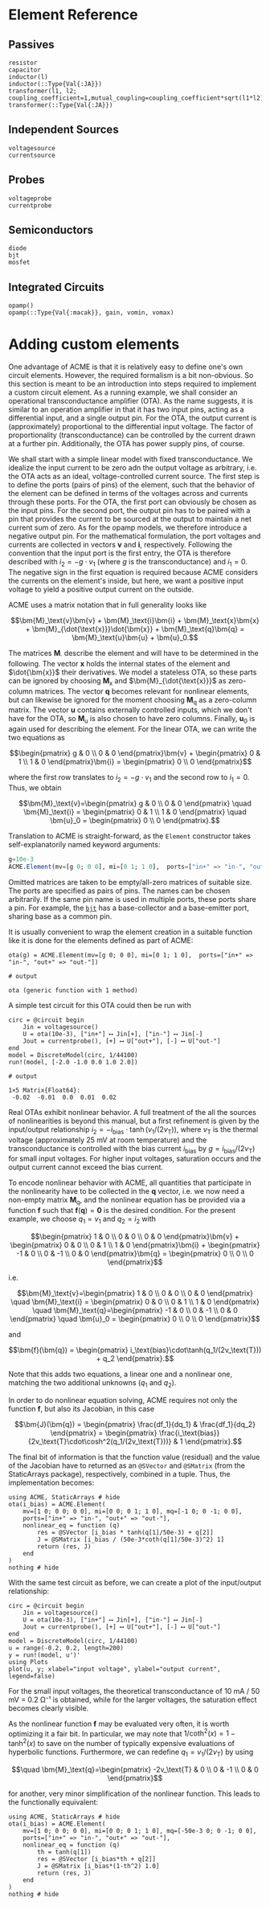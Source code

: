 # Element Reference
## Passives

```@docs
resistor
capacitor
inductor(l)
inductor(::Type{Val{:JA}})
transformer(l1, l2; coupling_coefficient=1,mutual_coupling=coupling_coefficient*sqrt(l1*l2))
transformer(::Type{Val{:JA}})
```

## Independent Sources
```@docs
voltagesource
currentsource
```

## Probes
```@docs
voltageprobe
currentprobe
```

## Semiconductors
```@docs
diode
bjt
mosfet
```

## Integrated Circuits

```@docs
opamp()
opamp(::Type{Val{:macak}}, gain, vomin, vomax)
```
# Adding custom elements

One advantage of ACME is that it is relatively easy to define one's own circuit
elements. However, the required formalism is a bit non-obvious. So this section
is meant to be an introduction into steps required to implement a custom circuit
element. As a running example, we shall consider an operational transconductance
amplifier (OTA). As the name suggests, it is similar to an operation amplifier
in that it has two input pins, acting as a differential input, and a single
output pin. For the OTA, the output current is (approximately) proportional to
the differential input voltage. The factor of proportionality (transconductance)
can be controlled by the current drawn at a further pin. Additionally, the OTA
has power supply pins, of course.

We shall start with a simple linear model with fixed transconductance. We
idealize the input current to be zero adn the output voltage as arbitrary, i.e.
the OTA acts as an ideal, voltage-controlled current source. The first step is
to define the ports (pairs of pins) of the element, such that the behavior of
the element can be defined in terms of the voltages across and currents through
these ports. For the OTA, the first port can obviously be chosen as the input
pins. For the second port, the output pin has to be paired with a pin that
provides the current to be sourced at the output to maintain a net current sum
of zero. As for the opamp models, we therefore introduce a negative output pin.
For the mathematical formulation, the port voltages and currents are collected
in vectors $\bm{v}$ and $\bm{i}$, respectively. Following the convention that
the input port is the first entry, the OTA is therefore described with
$i_2=-g\cdot v_1$ (where $g$ is the transconductance) and $i_1=0$. The negative
sign in the first equation is required because ACME considers the currents on
the element's inside, but here, we want a positive input voltage to yield a
positive output current on the outside.

ACME uses a matrix notation that in full generality looks like
```math
\bm{M}_\text{v}\bm{v} + \bm{M}_\text{i}\bm{i} + \bm{M}_\text{x}\bm{x}
+ \bm{M}_{\dot{\text{x}}}\dot{\bm{x}} + \bm{M}_\text{q}\bm{q}
= \bm{M}_\text{u}\bm{u} + \bm{u}_0.
```

The matrices $\bm{M}_{\cdot}$ describe the element and will have to be
determined in the following. The vector $\bm{x}$ holds the internal states of
the element and $\dot{\bm{x}}$ their derivatives. We model a stateless OTA, so
these parts can be ignored by choosing $\bm{M}_\text{x}$ and
$\bm{M}_{\dot{\text{x}}}$ as zero-column matrices. The vector $\bm{q}$ becomes
relevant for nonlinear elements, but can likewise be ignored for the moment
choosing $\bm{M}_\text{q}$ as a zero-column matrix. The vector $\bm{u}$ contains
externally controlled inputs, which we don't have for the OTA, so
$\bm{M}_\text{u}$ is also chosen to have zero columns. Finally, $\bm{u}_0$ is
again used for describing the element. For the linear OTA, we can write the two
equations as
```math
\begin{pmatrix} g & 0 \\ 0 & 0 \end{pmatrix}\bm{v}
+ \begin{pmatrix} 0 & 1 \\ 1 & 0 \end{pmatrix}\bm{i}
= \begin{pmatrix} 0 \\ 0 \end{pmatrix}
```
where the first row translates to $i_2=-g\cdot v_1$ and the second row to $i_1=0$.
Thus, we obtain
```math
\bm{M}_\text{v}=\begin{pmatrix} g & 0 \\ 0 & 0 \end{pmatrix}
\quad \bm{M}_\text{i} = \begin{pmatrix} 0 & 1 \\ 1 & 0 \end{pmatrix}
\quad \bm{u}_0 = \begin{pmatrix} 0 \\ 0 \end{pmatrix}.
```

Translation to ACME is straight-forward, as the `Element` constructor takes
self-explanatorily named keyword arguments:
```julia
g=10e-3
ACME.Element(mv=[g 0; 0 0], mi=[0 1; 1 0],  ports=["in+" => "in-", "out+" => "out-"])
```
Omitted matrices are taken to be empty/all-zero matrices of suitable size.
The ports are specified as pairs of pins. The names can be chosen arbitrarily.
If the same pin name is used in multiple ports, these ports share a pin.
For example, the [`bjt`](@ref) has a base-collector and a base-emitter port,
sharing base as a common pin.

It is usually convenient to wrap the element creation in a suitable function
like it is done for the elements defined as part of ACME:
```jldoctest ota_linear; output=false, setup=:(using ACME)
ota(g) = ACME.Element(mv=[g 0; 0 0], mi=[0 1; 1 0],  ports=["in+" => "in-", "out+" => "out-"])

# output

ota (generic function with 1 method)
```
A simple test circuit for this OTA could then be run with
```jldoctest ota_linear
circ = @circuit begin
    Jin = voltagesource()
    U = ota(10e-3), ["in+"] ⟷ Jin[+], ["in-"] ⟷ Jin[-]
    Jout = currentprobe(), [+] ⟷ U["out+"], [-] ⟷ U["out-"]
end
model = DiscreteModel(circ, 1/44100)
run!(model, [-2.0 -1.0 0.0 1.0 2.0])

# output

1×5 Matrix{Float64}:
 -0.02  -0.01  0.0  0.01  0.02
```

Real OTAs exhibit nonlinear behavior. A full treatment of the all the sources of
nonlinearities is beyond this manual, but a first refinement is given by the
input/output relationship $i_2=-i_\text{bias}\cdot\tanh(v_1/(2v_\text{T}))$,
where $v_\text{T}$ is the thermal voltage (approximately 25 mV at room
temperature) and the transconductance is controlled with the bias current
$i_\text{bias}$ by $g=i_\text{bias}/(2v_\text{T})$ for small input voltages. For
higher input voltages, saturation occurs and the output current cannot exceed
the bias current.

To encode nonlinear behavior with ACME, all quantities that participate in the
nonlinearity have to be collected in the $\bm{q}$ vector, i.e. we now need a
non-empty matrix $\bm{M}_\text{q}$, and the nonlinear equation has be provided
via a function $\bm{f}$ such that $\bm{f}(\bm{q})=\bm{0}$ is the desired
condition. For the present example, we choose $q_1=v_1$ and $q_2=i_2$ with
```math
\begin{pmatrix} 1 & 0 \\ 0 & 0 \\ 0 & 0 \end{pmatrix}\bm{v}
+ \begin{pmatrix} 0 & 0 \\ 0 & 1 \\ 1 & 0 \end{pmatrix}\bm{i}
+ \begin{pmatrix} -1 & 0 \\ 0 & -1 \\ 0 & 0 \end{pmatrix}\bm{q}
= \begin{pmatrix} 0 \\ 0 \\ 0 \end{pmatrix}
```
i.e.
```math
\bm{M}_\text{v}=\begin{pmatrix} 1 & 0 \\ 0 & 0 \\ 0 & 0 \end{pmatrix}
\quad \bm{M}_\text{i} = \begin{pmatrix} 0 & 0 \\ 0 & 1 \\ 1 & 0 \end{pmatrix}
\quad \bm{M}_\text{q}=\begin{pmatrix} -1 & 0 \\ 0 & -1 \\ 0 & 0 \end{pmatrix}
\quad \bm{u}_0 = \begin{pmatrix} 0 \\ 0 \\ 0 \end{pmatrix}
```
and
```math
\bm{f}(\bm{q}) = \begin{pmatrix} i_\text{bias}\cdot\tanh(q_1/(2v_\text{T})) + q_2 \end{pmatrix}.
```
Note that this adds two equations, a linear one and a nonlinear one, matching
the two additional unknowns ($q_1$ and $q_2$).

In order to do nonlinear equation solving, ACME requires not only the function
$\bm{f}$, but also its Jacobian, in this case
```math
\bm{J}(\bm{q}) = \begin{pmatrix} \frac{df_1}{dq_1} & \frac{df_1}{dq_2} \end{pmatrix}
= \begin{pmatrix} \frac{i_\text{bias}}{2v_\text{T}\cdot\cosh^2(q_1/(2v_\text{T}))} & 1 \end{pmatrix}.
```
The final bit of information is that the function value (residual) and the value
of the Jacobian have to returned as an `@SVector` and `@SMatrix` (from the
StaticArrays package), respectively, combined in a tuple. Thus, the implementation becomes:

```@example ota_nonlinear
using ACME, StaticArrays # hide
ota(i_bias) = ACME.Element(
    mv=[1 0; 0 0; 0 0], mi=[0 0; 0 1; 1 0], mq=[-1 0; 0 -1; 0 0],
    ports=["in+" => "in-", "out+" => "out-"],
    nonlinear_eq = function (q)
        res = @SVector [i_bias * tanh(q[1]/50e-3) + q[2]]
        J = @SMatrix [i_bias / (50e-3*coth(q[1]/50e-3)^2) 1]
        return (res, J)
    end
)
nothing # hide
```
With the same test circuit as before, we can create a plot of the input/output relationship:
```@example ota_nonlinear
circ = @circuit begin
    Jin = voltagesource()
    U = ota(10e-3), ["in+"] ⟷ Jin[+], ["in-"] ⟷ Jin[-]
    Jout = currentprobe(), [+] ⟷ U["out+"], [-] ⟷ U["out-"]
end
model = DiscreteModel(circ, 1/44100)
u = range(-0.2, 0.2, length=200)
y = run!(model, u')'
using Plots
plot(u, y; xlabel="input voltage", ylabel="output current", legend=false)
```
For the small input voltages, the theoretical transconductance of 10 mA / 50 mV
= 0.2 Ω⁻¹ is obtained, while for the larger voltages, the saturation effect
becomes clearly visible.

As the nonlinear function $\bm{f}$ may be evaluated very often, it is worth
optimizing it a fair bit. In particular, we may note that
$1/\coth^2(x)=1-\tanh^2(x)$ to save on the number of typically expensive
evaluations of hyperbolic functions. Furthermore, we can redefine
$q_1=v_1/(2v_\text{T})$ by using
```math
\quad \bm{M}_\text{q}=\begin{pmatrix} -2v_\text{T} & 0 \\ 0 & -1 \\ 0 & 0 \end{pmatrix}
```
for another, very minor simplification of the nonlinear function. This leads to
the functionally equivalent:
```@example ota_nonlinear
using ACME, StaticArrays # hide
ota(i_bias) = ACME.Element(
    mv=[1 0; 0 0; 0 0], mi=[0 0; 0 1; 1 0], mq=[-50e-3 0; 0 -1; 0 0],
    ports=["in+" => "in-", "out+" => "out-"],
    nonlinear_eq = function (q)
        th = tanh(q[1])
        res = @SVector [i_bias*th + q[2]]
        J = @SMatrix [i_bias*(1-th^2) 1.0]
        return (res, J)
    end
)
nothing # hide
```
